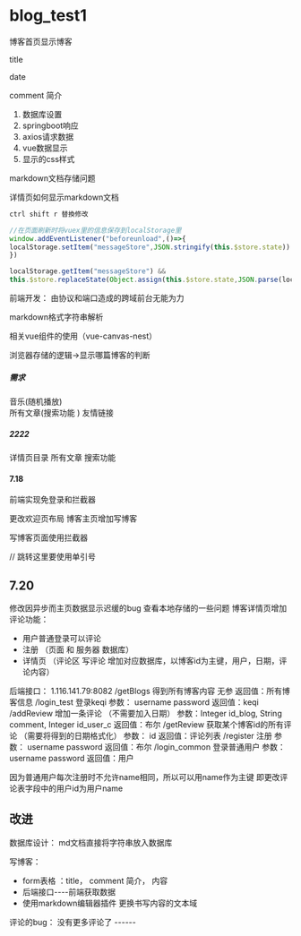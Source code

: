 # blog_test1

博客首页显示博客

title

date

comment 简介



1. 数据库设置
2. springboot响应
3. axios请求数据
4. vue数据显示
5. 显示的css样式



markdown文档存储问题

详情页如何显示markdown文档



```javascript
ctrl shift r 替換修改

//在页面刷新时将vuex里的信息保存到localStorage里
window.addEventListener("beforeunload",()=>{
localStorage.setItem("messageStore",JSON.stringify(this.$store.state))
})

localStorage.getItem("messageStore") &&
this.$store.replaceState(Object.assign(this.$store.state,JSON.parse(localStorage.getItem("messageStore"))));
```



前端开发： 由协议和端口造成的跨域前台无能为力

markdown格式字符串解析

相关vue组件的使用（vue-canvas-nest）

浏览器存储的逻辑->显示哪篇博客的判断



##### 需求
音乐(随机播放)   
所有文章(搜索功能 )
友情链接


##### 2222
详情页目录
所有文章 搜索功能 


#### 7.18
前端实现免登录和拦截器

更改欢迎页布局
博客主页增加写博客

写博客页面使用拦截器

// 跳转这里要使用单引号


## 7.20
修改因异步而主页数据显示迟缓的bug
查看本地存储的一些问题
博客详情页增加评论功能：
-   用户普通登录可以评论
-   注册  （页面 和 服务器 数据库）
-   详情页 （评论区 写评论 增加对应数据库，以博客id为主键，用户，日期，评论内容）
        

后端接口：  1.116.141.79:8082
/getBlogs 得到所有博客内容         无参   返回值：所有博客信息
/login_test 登录keqi           参数： username  password   返回值：keqi
/addReview 增加一条评论 （不需要加入日期）    参数：Integer id_blog, String comment, Integer id_user_c  返回值：布尔
/getReview 获取某个博客id的所有评论  （需要将得到的日期格式化）    参数： id 返回值：评论列表
/register 注册            参数： username  password  返回值：布尔
/login_common 登录普通用户  参数： username  password 返回值：用户

因为普通用户每次注册时不允许name相同，所以可以用name作为主键
即更改评论表字段中的用户id为用户name
 


## 改进
数据库设计： md文档直接将字符串放入数据库

写博客：
-   form表格 ：title， comment 简介， 内容
-   后端接口----前端获取数据
-   使用markdown编辑器插件 更换书写内容的文本域

评论的bug：
没有更多评论了 ------ 